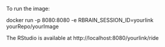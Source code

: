 To run the image:

docker run -p 8080:8080 -e RBRAIN_SESSION_ID=yourlink yourRepo/yourImage

The RStudio is available at http://localhost:8080/yourlink/ride


